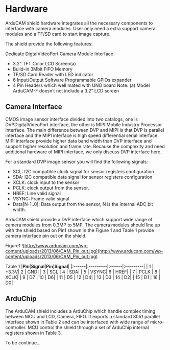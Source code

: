 # Hardware #
ArduCAM shield hardware integrates all the necessary components to interface with camera modules. User only need a extra support camera modules and a TF/SD card to start image capture.

The shield provide the following features:

Dedicate DigtalVideoPort Camera Module Interface
  * 3.2” TFT Color LCD Screen(a)
  * Build-in 3Mbit FIFO Memory
  * TF/SD Card Reader with LED indicator
  * 6 Input/Output Software Programmable GPIOs expander
  * 4 Pin Headers which well mated with UNO board
Note: (a) Model ArduCAM-F doesn’t not include a 3.2” LCD screen

## Camera Interface ##

CMOS image sensor interface divided into two catalogs, one is DVPDigitalVideoPort interface, the other is MIPI Mobile Industry Processor Interface. The main difference between DVP and MIPI is that DVP is parallel interface and the MIPI interface is high speed differential serial interface. MIPI interface provide higher data band width than DVP interface and support higher resolution and frame rate. Because the complexity and need additional hardware of MIPI interface, we only discuss DVP interface here.

For a standard DVP image sensor you will find the following signals:

  * SCL: I2C compatible clock signal for sensor registers configuration
  * SDA: I2C compatible data signal for sensor registers configuration
  * XCLK: clock input to the sensor
  * PCLK: clock output from the sensor,
  * HREF: Line valid signal
  * VSYNC: Frame valid signal
  * Data[N-1..0]: Data output from the sensor, N is the internal ADC bit width.

ArduCAM shield provide a DVP interface which support wide range of camera modules from 0.3MP to 5MP. The camera modules should line up with the shield based on Pin1 shown in the Figure 1 and Table 1 provide camera interface pin out on the shield.

Figure1
![http://www.arducam.com/wp-content/uploads/2013/06/CAM_Pin_out.jpg](http://www.arducam.com/wp-content/uploads/2013/06/CAM_Pin_out.jpg)


Table 1
|**Pin**|**Signal**|**Pin**|**Signal**|
|:------|:---------|:------|:---------|
| 1	| +3.3V| 2	| GND|
| 3	| SCL	| 4	| SDA|
| 5	| VSYNC| 6	| HREF|
| 7	| PCLK	| 8	| XCLK|
| 9	| D7	| 10	| D6|
| 11	| D5	| 12	| D4|
| 13	| D3	| 14	| D2|
| 15	| D1	| 16	| D0|



## ArduChip ##

The ArduCAM shield includes a ArduChip which handle complex timing between MCU and LCD, Camera, FIFO. It exports a standard 8051 parallel interface shown in Table 2 and can be interfaced with wide range of micro-controller. MCU control the shield through a set of ArduChip internal registers shown in Table 3.

To be continue...